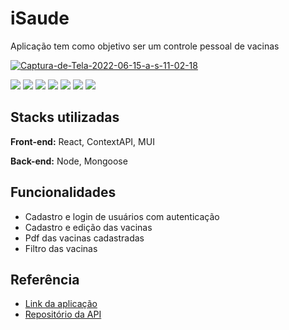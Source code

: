 
# iSaude

Aplicação tem como objetivo ser um controle pessoal de vacinas

<a href="https://ibb.co/tcY3R5C"><img src="https://i.ibb.co/pZ4nqpX/Captura-de-Tela-2022-06-15-a-s-11-02-18.png" alt="Captura-de-Tela-2022-06-15-a-s-11-02-18" border="0"></a>

<img src="https://img.shields.io/badge/JavaScript-323330?style=for-the-badge&logo=javascript&logoColor=F7DF1E"/><space><space>
<img src="https://img.shields.io/badge/HTML5-E34F26?style=for-the-badge&logo=html5&logoColor=white"/><space><space>
<img src="https://img.shields.io/badge/CSS3-1572B6?style=for-the-badge&logo=css3&logoColor=white"/><space><space>
<img src="https://img.shields.io/badge/React-20232A?style=for-the-badge&logo=react&logoColor=61DAFB"/><space><space>
<img src="https://img.shields.io/badge/styled--components-DB7093?style=for-the-badge&logo=styled-components&logoColor=white">
<img src="https://img.shields.io/badge/Material%20UI-007FFF?style=for-the-badge&logo=mui&logoColor=white"/><space><space>
<img src="https://img.shields.io/badge/Node.js-339933?style=for-the-badge&logo=nodedotjs&logoColor=white"/><space><space>

## Stacks utilizadas

**Front-end:** React, ContextAPI, MUI

**Back-end:** Node, Mongoose


## Funcionalidades

- Cadastro e login de usuários com autenticação
- Cadastro e edição das vacinas
- Pdf das vacinas cadastradas
- Filtro das vacinas


## Referência

 - [Link da aplicação](https://isaude-larissaspaulino.vercel.app/)
 - [Repositório da API](https://github.com/lufelipe12/api-isaude)


